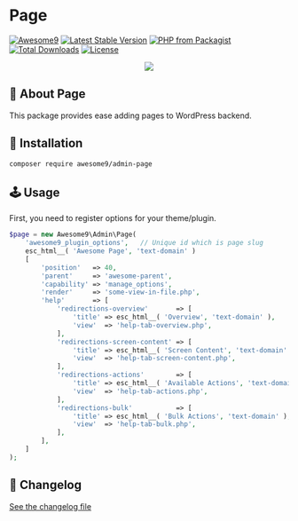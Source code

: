 # Page

[![Awesome9](https://img.shields.io/badge/Awesome-9-brightgreen)](https://awesome9.co)
[![Latest Stable Version](https://poser.pugx.org/awesome9/page/v/stable)](https://packagist.org/packages/awesome9/page)
[![PHP from Packagist](https://img.shields.io/packagist/php-v/awesome9/page.svg)](https://packagist.org/packages/awesome9/page)
[![Total Downloads](https://poser.pugx.org/awesome9/page/downloads)](https://packagist.org/packages/awesome9/page)
[![License](https://poser.pugx.org/awesome9/page/license)](https://packagist.org/packages/awesome9/page)

<p align="center">
	<img src="https://img.icons8.com/nolan/256/page.png"/>
</p>

## 📃 About Page

This package provides ease adding pages to WordPress backend.

## 💾 Installation

``` bash
composer require awesome9/admin-page
```

## 🕹 Usage

First, you need to register options for your theme/plugin.

```php
$page = new Awesome9\Admin\Page(
	'awesome9_plugin_options',   // Unique id which is page slug
	esc_html__( 'Awesome Page', 'text-domain' )
	[
		'position'   => 40,
		'parent'     => 'awesome-parent',
		'capability' => 'manage_options',
		'render'     => 'some-view-in-file.php',
		'help'       => [
			'redirections-overview'       => [
				'title' => esc_html__( 'Overview', 'text-domain' ),
				'view'  => 'help-tab-overview.php',
			],
			'redirections-screen-content' => [
				'title' => esc_html__( 'Screen Content', 'text-domain' ),
				'view'  => 'help-tab-screen-content.php',
			],
			'redirections-actions'        => [
				'title' => esc_html__( 'Available Actions', 'text-domain' ),
				'view'  => 'help-tab-actions.php',
			],
			'redirections-bulk'           => [
				'title' => esc_html__( 'Bulk Actions', 'text-domain' ),
				'view'  => 'help-tab-bulk.php',
			],
		],
	]
);
```

## 📖 Changelog

[See the changelog file](./CHANGELOG.md)
